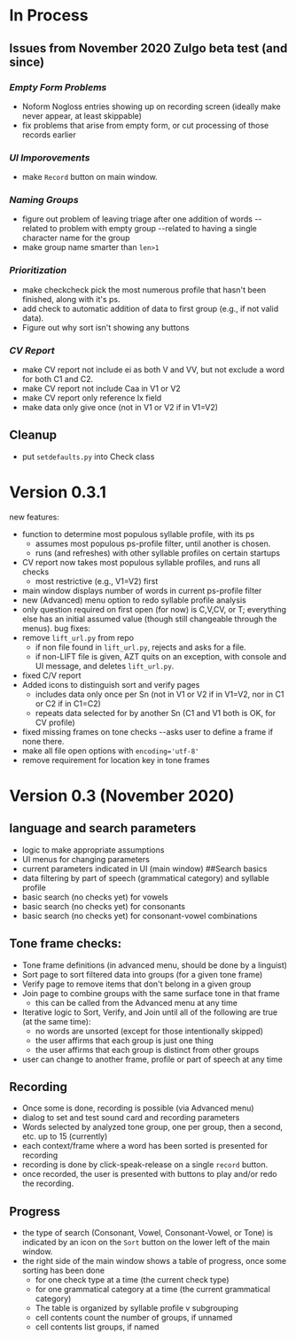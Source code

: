 # In Process
## Issues from November 2020 Zulgo beta test (and since)
### *Empty Form Problems*
- Noform Nogloss entries showing up on recording screen (ideally make never appear, at least skippable)
- fix problems that arise from empty form, or cut processing of those records earlier
### *UI Imporovements*
- make `Record` button on main window.
### *Naming Groups*
- figure out problem of leaving triage after one addition of words -- related to problem with empty group --related to having a single character name for the group
- make group name smarter than `len>1`
### *Prioritization*
- make checkcheck pick the most numerous profile that hasn't been finished, along with it's ps.
- add check to automatic addition of data to first group (e.g., if not valid data).
- Figure out why sort isn't showing any buttons
### *CV Report*
- make CV report not include ei as both V and VV, but not exclude a word for both C1 and C2.
- make CV report not include Caa in V1 or V2
- make CV report only reference lx field
- make data only give once (not in V1 or V2 if in V1=V2)
## Cleanup
- put `setdefaults.py` into Check class

# Version 0.3.1
new features:
- function to determine most populous syllable profile, with its ps
  - assumes most populous ps-profile filter, until another is chosen.
  - runs (and refreshes) with other syllable profiles on certain startups
- CV report now takes most populous syllable profiles, and runs all checks
  - most restrictive (e.g., V1=V2) first
- main window displays number of words in current ps-profile filter
- new (Advanced) menu option to redo syllable profile analysis
- only question required on first open (for now) is C,V,CV, or T; everything else has an initial assumed value (though still changeable through the menus).
bug fixes:
- remove `lift_url.py` from repo
  - if non file found in `lift_url.py`, rejects and asks for a file.
  - if non-LIFT file is given, AZT quits on an exception, with console and UI message, and deletes `lift_url.py`.
- fixed C/V report
- Added icons to distinguish sort and verify pages
  - includes data only once per Sn (not in V1 or V2 if in V1=V2, nor in C1 or C2 if in C1=C2)
  - repeats data selected for by another Sn (C1 and V1 both is OK, for CV profile)
- fixed missing frames on tone checks --asks user to define a frame if none there.
- make all file open options with `encoding='utf-8'`
- remove requirement for location key in tone frames

# Version 0.3 (November 2020)
## language and search parameters
- logic to make appropriate assumptions
- UI menus for changing parameters
- current parameters indicated in UI (main window)
##Search basics
- data filtering by part of speech (grammatical category) and syllable profile
- basic search (no checks yet) for vowels
- basic search (no checks yet) for consonants
- basic search (no checks yet) for consonant-vowel combinations
## Tone frame checks:
- Tone frame definitions (in advanced menu, should be done by a linguist)
- Sort page to sort filtered data into groups (for a given tone frame)
- Verify page to remove items that don't belong in a given group
- Join page to combine groups with the same surface tone in that frame
  - this can be called from the Advanced menu at any time
- Iterative logic to Sort, Verify, and Join until all of the following are true (at the same time):
  - no words are unsorted (except for those intentionally skipped)
  - the user affirms that each group is just one thing
  - the user affirms that each group is distinct from other groups
- user can change to another frame, profile or part of speech at any time
## Recording
- Once some is done, recording is possible (via Advanced menu)
- dialog to set and test sound card and recording parameters
- Words selected by analyzed tone group, one per group, then a second, etc. up to 15 (currently)
- each context/frame where a word has been sorted is presented for recording
- recording is done by click-speak-release on a single `record` button.
- once recorded, the user is presented with buttons to play and/or redo the recording.

## Progress
- the type of search (Consonant, Vowel, Consonant-Vowel, or Tone) is indicated by an icon on the `Sort` button on the lower left of the main window.
- the right side of the main window shows a table of progress, once some sorting has been done
  - for one check type at a time (the current check type)
  - for one grammatical category at a time (the current grammatical category)
  - The table is organized by syllable profile v subgrouping
  - cell contents count the number of groups, if unnamed
  - cell contents list groups, if named
